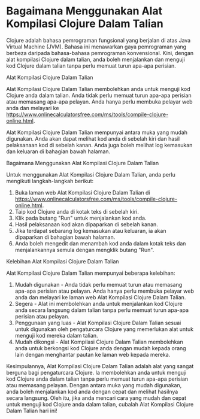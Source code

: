 Bagaimana Menggunakan Alat Kompilasi Clojure Dalam Talian
=========================================================

Clojure adalah bahasa pemrograman fungsional yang berjalan di atas Java Virtual Machine (JVM). Bahasa ini menawarkan gaya pemrograman yang berbeza daripada bahasa-bahasa pemrograman konvensional. Kini, dengan alat kompilasi Clojure dalam talian, anda boleh menjalankan dan menguji kod Clojure dalam talian tanpa perlu memuat turun apa-apa perisian.

Alat Kompilasi Clojure Dalam Talian

Alat Kompilasi Clojure Dalam Talian membolehkan anda untuk menguji kod Clojure anda dalam talian. Anda tidak perlu memuat turun apa-apa perisian atau memasang apa-apa pelayan. Anda hanya perlu membuka pelayar web anda dan melayari ke <https://www.onlinecalculatorsfree.com/ms/tools/compile-clojure-online.html>.

Alat Kompilasi Clojure Dalam Talian mempunyai antara muka yang mudah digunakan. Anda akan dapat melihat kod anda di sebelah kiri dan hasil pelaksanaan kod di sebelah kanan. Anda juga boleh melihat log kemasukan dan keluaran di bahagian bawah halaman.

Bagaimana Menggunakan Alat Kompilasi Clojure Dalam Talian

Untuk menggunakan Alat Kompilasi Clojure Dalam Talian, anda perlu mengikuti langkah-langkah berikut:

1. Buka laman web Alat Kompilasi Clojure Dalam Talian di <https://www.onlinecalculatorsfree.com/ms/tools/compile-clojure-online.html>.
2. Taip kod Clojure anda di kotak teks di sebelah kiri.
3. Klik pada butang "Run" untuk menjalankan kod anda.
4. Hasil pelaksanaan kod akan dipaparkan di sebelah kanan.
5. Jika terdapat sebarang log kemasukan atau keluaran, ia akan dipaparkan di bahagian bawah halaman.
6. Anda boleh mengedit dan menambah kod anda dalam kotak teks dan menjalankannya semula dengan mengklik butang "Run".

Kelebihan Alat Kompilasi Clojure Dalam Talian

Alat Kompilasi Clojure Dalam Talian mempunyai beberapa kelebihan:

1. Mudah digunakan - Anda tidak perlu memuat turun atau memasang apa-apa perisian atau pelayan. Anda hanya perlu membuka pelayar web anda dan melayari ke laman web Alat Kompilasi Clojure Dalam Talian.
2. Segera - Alat ini membolehkan anda untuk menjalankan kod Clojure anda secara langsung dalam talian tanpa perlu memuat turun apa-apa perisian atau pelayan.
3. Penggunaan yang luas - Alat Kompilasi Clojure Dalam Talian sesuai untuk digunakan oleh pengaturcara Clojure yang memerlukan alat untuk menguji kod mereka dalam talian.
4. Mudah dikongsi - Alat Kompilasi Clojure Dalam Talian membolehkan anda untuk berkongsi kod Clojure anda dengan mudah kepada orang lain dengan menghantar pautan ke laman web kepada mereka.

Kesimpulannya, Alat Kompilasi Clojure Dalam Talian adalah alat yang sangat berguna bagi pengaturcara Clojure. Ia membolehkan anda untuk menguji kod Clojure anda dalam talian tanpa perlu memuat turun apa-apa perisian atau memasang pelayan. Dengan antara muka yang mudah digunakan, anda boleh menjalankan kod anda dengan cepat dan melihat hasilnya secara langsung. Oleh itu, jika anda mencari cara yang mudah dan cepat untuk menguji kod Clojure anda dalam talian, cubalah Alat Kompilasi Clojure Dalam Talian hari ini!